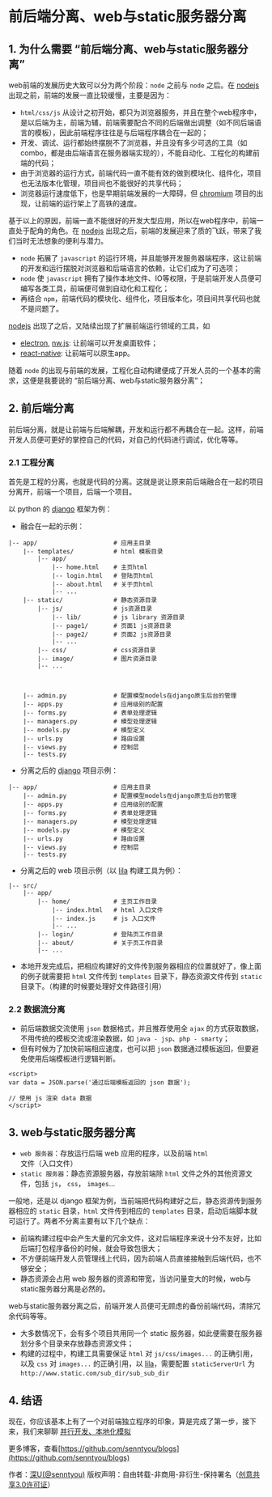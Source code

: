 # 前后端分离、web与static服务器分离

## 1. 为什么需要 “前后端分离、web与static服务器分离”

web前端的发展历史大致可以分为两个阶段：`node` 之前与 `node` 之后。在 [nodejs](https://github.com/nodejs/node) 出现之前，前端的发展一直比较缓慢，主要是因为：

* `html/css/js` 从设计之初开始，都只为浏览器服务，并且在整个web程序中，是以后端为主，前端为辅，前端需要配合不同的后端做出调整（如不同后端语言的模板），因此前端程序往往是与后端程序耦合在一起的；
* 开发、调试、运行都始终摆脱不了浏览器，并且没有多少可选的工具（如 combo，都是由后端语言在服务器端实现的），不能自动化、工程化的构建前端的代码；
* 由于浏览器的运行方式，前端代码一直不能有效的做到模块化、组件化，项目也无法版本化管理，项目间也不能很好的共享代码；
* 浏览器运行速度低下，也是早期前端发展的一大障碍，但 [chromium](https://chromium.googlesource.com/) 项目的出现，让前端的运行架上了高铁的速度。

基于以上的原因，前端一直不能很好的开发大型应用，所以在web程序中，前端一直处于配角的角色。在 [nodejs](https://github.com/nodejs/node) 出现之后，前端的发展迎来了质的飞跃，带来了我们当时无法想象的便利与潜力。

* `node` 拓展了 `javascript` 的运行环境，并且能够开发服务器端程序，这让前端的开发和运行摆脱对浏览器和后端语言的依赖，让它们成为了可选项；
* `node` 使 `javascript` 拥有了操作本地文件、IO等权限，于是前端开发人员便可编写各类工具，前端便可做到自动化和工程化；
* 再结合 `npm`，前端代码的模块化、组件化，项目版本化，项目间共享代码也就不是问题了。

[nodejs](https://github.com/nodejs/node) 出现了之后，又陆续出现了扩展前端运行领域的工具，如

* [electron](https://github.com/electron/electron), [nw.js](https://github.com/nwjs/nw.js): 让前端可以开发桌面软件；
* [react-native](https://github.com/facebook/react-native): 让前端可以原生app。

随着 `node` 的出现与前端的发展，工程化自动构建便成了开发人员的一个基本的需求，这便是我要说的 “前后端分离、web与static服务器分离”；

## 2. 前后端分离

前后端分离，就是让前端与后端解耦，开发和运行都不再耦合在一起。这样，前端开发人员便可更好的掌控自己的代码，对自己的代码进行调试，优化等等。

### 2.1 工程分离

首先是工程的分离，也就是代码的分离。这就是说让原来前后端融合在一起的项目分离开，前端一个项目，后端一个项目。

以 python 的 [django](https://github.com/django/django) 框架为例：

* 融合在一起的示例：

```
|-- app/                     # 应用主目录
    |-- templates/           # html 模板目录
        |-- app/
            |-- home.html    # 主页html
            |-- login.html   # 登陆页html
            |-- about.html   # 关于页html
            |-- ...
    |-- static/              # 静态资源目录
        |-- js/              # js资源目录
            |-- lib/         # js library 资源目录
            |-- page1/       # 页面1 js资源目录
            |-- page2/       # 页面2 js资源目录
            |-- ...
        |-- css/             # css资源目录
        |-- image/           # 图片资源目录
        |-- ...



    |-- admin.py             # 配置模型models在django原生后台的管理
    |-- apps.py              # 应用级别的配置
    |-- forms.py             # 表单处理逻辑
    |-- managers.py          # 模型处理逻辑
    |-- models.py            # 模型定义
    |-- urls.py              # 路由设置
    |-- views.py             # 控制层
    |-- tests.py
```

* 分离之后的 [django](https://github.com/django/django) 项目示例：

```
|-- app/                     # 应用主目录
    |-- admin.py             # 配置模型models在django原生后台的管理
    |-- apps.py              # 应用级别的配置
    |-- forms.py             # 表单处理逻辑
    |-- managers.py          # 模型处理逻辑
    |-- models.py            # 模型定义
    |-- urls.py              # 路由设置
    |-- views.py             # 控制层
    |-- tests.py
```

* 分离之后的 web 项目示例（以 [lila](https://github.com/senntyou/lila) 构建工具为例）：

```
|-- src/
    |-- app/
        |-- home/            # 主页工作目录
            |-- index.html   # html 入口文件
            |-- index.js     # js 入口文件
            |-- ...
        |-- login/           # 登陆页工作目录
        |-- about/           # 关于页工作目录
        |-- ...
```

* 本地开发完成后，把相应构建好的文件传到服务器相应的位置就好了，像上面的例子就需要把 `html` 文件传到 `templates` 目录下，静态资源文件传到 `static` 目录下。（构建的时候要处理好文件路径引用）

### 2.2 数据流分离

* 前后端数据交流使用 `json` 数据格式，并且推荐使用全 `ajax` 的方式获取数据，不用传统的模板交流或渲染数据，如 `java - jsp`、`php - smarty`；
* 但有时候为了加快前端相应速度，也可以把 `json` 数据通过模板返回，但要避免使用后端模板进行逻辑判断。

```
<script>
var data = JSON.parse('通过后端模板返回的 json 数据');

// 使用 js 渲染 data 数据
</script>
```

## 3. web与static服务器分离

* `web 服务器`：存放运行后端 web 应用的程序，以及前端 `html` 文件（入口文件）
* `static 服务器`：静态资源服务器，存放前端除 `html` 文件之外的其他资源文件，包括 `js`， `css`， `images`...

一般地，还是以 django 框架为例，当前端把代码构建好之后，静态资源传到服务器相应的 `static` 目录，`html` 文件传到相应的 `templates` 目录，启动后端脚本就可运行了。两者不分离主要有以下几个缺点：

* 前端构建过程中会产生大量的冗余文件，这对后端程序来说十分不友好，比如后端打包程序备份的时候，就会导致包很大；
* 不方便前端开发人员管理线上代码，因为前端人员直接接触到后端代码，也不够安全；
* 静态资源会占用 web 服务器的资源和带宽，当访问量变大的时候，web与static服务器分离是必然的。

web与static服务器分离之后，前端开发人员便可无顾虑的备份前端代码，清除冗余代码等等。

* 大多数情况下，会有多个项目共用同一个 static 服务器，如此便需要在服务器划分多个目录来存放静态资源文件；
* 构建的过程中，构建工具需要保证 `html` 对 `js/css/images...` 的正确引用，以及 `css` 对 `images...` 的正确引用，以 [lila](https://github.com/senntyou/lila)，需要配置 `staticServerUrl` 为 `http://www.static.com/sub_dir/sub_sub_dir`

## 4. 结语

现在，你应该基本上有了一个对前端独立程序的印象，算是完成了第一步，接下来，我们来聊聊 [并行开发、本地化模拟](https://github.com/senntyou/blogs/blob/master/architecture/2.md)

更多博客，查看[https://github.com/senntyou/blogs](https://github.com/senntyou/blogs)

作者：[深U(@senntyou)](https://github.com/senntyou)
版权声明：自由转载-非商用-非衍生-保持署名（[创意共享3.0许可证](https://creativecommons.org/licenses/by-nc-nd/3.0/deed.zh)）
